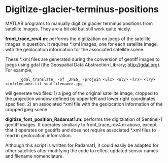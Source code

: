 # Digitize-glacier-terminus-positions
MATLAB programs to manually digitize glacier terminus positions from satellite images. They are a bit old but still work quite nicely. 

**front_trace_rev4.m**: performs the digitization on jpegs of the satellite images in question. It requires *.xml images, one for each satellite image, with the geolocation information for the associated satellite scene. 

These *.xml files are generated during the conversion of geotiff images to jpegs using gdal (the Geospatial Data Abstraction Library; http://gdal.org). For example, 
  
          _gdal_translate_ -of _JPEG_ -projwin <ulx> <uly> <lrx> <lry> <infilename>.tif <outfilename>.jpg_
  
will generate two files:
    1) a jpeg of the original satellite image, cropped to the projection window defined by upper left and lower right coordinates specified. 
    2) an associated *xml file with the geolocation information of the cropped jpeg scene. 


**digitize_font_position_Radarsat1.m**: performs the digitziation of Sentinel-1 geotiff images. It operates similiarly to front_trace_rev4.m above, except that it operates on geotiffs and does not require associated *.xml files to read in geolocation infomration. 

Although this script is written for Radarsat1, it could easily be adapted for other satellites after modifying the code to reflect updated sensor names and filename nomenclature.
  

